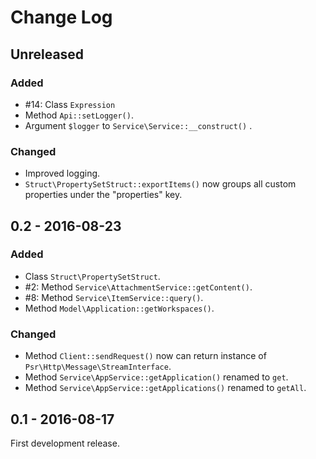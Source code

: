 # Change Log

## Unreleased

### Added

- #14: Class `Expression`
- Method `Api::setLogger()`.
- Argument `$logger` to `Service\Service::__construct()` .

### Changed

- Improved logging.
- `Struct\PropertySetStruct::exportItems()` now groups all custom properties under the "properties"
  key.


## 0.2 - 2016-08-23

### Added

- Class `Struct\PropertySetStruct`.
- #2: Method `Service\AttachmentService::getContent()`.
- #8: Method `Service\ItemService::query()`.
- Method `Model\Application::getWorkspaces()`.

### Changed

- Method `Client::sendRequest()` now can return instance of `Psr\Http\Message\StreamInterface`.
- Method `Service\AppService::getApplication()` renamed to `get`.
- Method `Service\AppService::getApplications()` renamed to `getAll`.


## 0.1 - 2016-08-17

First development release.
